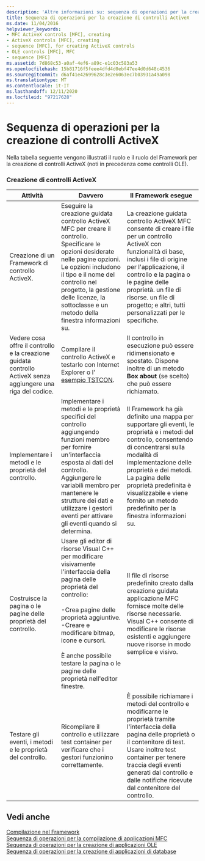 ```yaml
---
description: 'Altre informazioni su: sequenza di operazioni per la creazione di controlli ActiveX'
title: Sequenza di operazioni per la creazione di controlli ActiveX
ms.date: 11/04/2016
helpviewer_keywords:
- MFC ActiveX controls [MFC], creating
- ActiveX controls [MFC], creating
- sequence [MFC], for creating ActiveX controls
- OLE controls [MFC], MFC
- sequence [MFC]
ms.assetid: 7d868c53-a0af-4ef6-a89c-e1c03c583a53
ms.openlocfilehash: 15b81716f5feee4dfd4d0ebf47ee4d0d648c4536
ms.sourcegitcommit: d6af41e42699628c3e2e6063ec7b03931a49a098
ms.translationtype: MT
ms.contentlocale: it-IT
ms.lasthandoff: 12/11/2020
ms.locfileid: "97217628"
---
```

# <a name="sequence-of-operations-for-creating-activex-controls"></a>Sequenza di operazioni per la creazione di controlli ActiveX

Nella tabella seguente vengono illustrati il ruolo e il ruolo del Framework per la creazione di controlli ActiveX (noti in precedenza come controlli OLE).

### <a name="creating-activex-controls"></a>Creazione di controlli ActiveX

|Attività|Davvero|Il Framework esegue|
|----------|------------|------------------------|
|Creazione di un Framework di controllo ActiveX.|Eseguire la creazione guidata controllo ActiveX MFC per creare il controllo. Specificare le opzioni desiderate nelle pagine opzioni. Le opzioni includono il tipo e il nome del controllo nel progetto, la gestione delle licenze, la sottoclasse e un metodo della finestra informazioni su.|La creazione guidata controllo ActiveX MFC consente di creare i file per un controllo ActiveX con funzionalità di base, inclusi i file di origine per l'applicazione, il controllo e la pagina o le pagine delle proprietà. un file di risorse. un file di progetto; e altri, tutti personalizzati per le specifiche.|
|Vedere cosa offre il controllo e la creazione guidata controllo ActiveX senza aggiungere una riga del codice.|Compilare il controllo ActiveX e testarlo con Internet Explorer o l' [esempio TSTCON](../overview/visual-cpp-samples.md).|Il controllo in esecuzione può essere ridimensionato e spostato. Dispone inoltre di un metodo **Box about** (se scelto) che può essere richiamato.|
|Implementare i metodi e le proprietà del controllo.|Implementare i metodi e le proprietà specifici del controllo aggiungendo funzioni membro per fornire un'interfaccia esposta ai dati del controllo. Aggiungere le variabili membro per mantenere le strutture dei dati e utilizzare i gestori eventi per attivare gli eventi quando si determina.|Il Framework ha già definito una mappa per supportare gli eventi, le proprietà e i metodi del controllo, consentendo di concentrarsi sulla modalità di implementazione delle proprietà e dei metodi. La pagina delle proprietà predefinita è visualizzabile e viene fornito un metodo predefinito per la finestra informazioni su.|
|Costruisce la pagina o le pagine delle proprietà del controllo.|Usare gli editor di risorse Visual C++ per modificare visivamente l'interfaccia della pagina delle proprietà del controllo:<br /><br />-Crea pagine delle proprietà aggiuntive.<br />-Creare e modificare bitmap, icone e cursori.<br /><br /> È anche possibile testare la pagina o le pagine delle proprietà nell'editor finestre.|Il file di risorse predefinito creato dalla creazione guidata applicazione MFC fornisce molte delle risorse necessarie. Visual C++ consente di modificare le risorse esistenti e aggiungere nuove risorse in modo semplice e visivo.|
|Testare gli eventi, i metodi e le proprietà del controllo.|Ricompilare il controllo e utilizzare test container per verificare che i gestori funzionino correttamente.|È possibile richiamare i metodi del controllo e modificarne le proprietà tramite l'interfaccia della pagina delle proprietà o il contenitore di test. Usare inoltre test container per tenere traccia degli eventi generati dal controllo e dalle notifiche ricevute dal contenitore del controllo.|

## <a name="see-also"></a>Vedi anche

[Compilazione nel Framework](../mfc/building-on-the-framework.md)<br/>
[Sequenza di operazioni per la compilazione di applicazioni MFC](../mfc/sequence-of-operations-for-building-mfc-applications.md)<br/>
[Sequenza di operazioni per la creazione di applicazioni OLE](../mfc/sequence-of-operations-for-creating-ole-applications.md)<br/>
[Sequenza di operazioni per la creazione di applicazioni di database](../mfc/sequence-of-operations-for-creating-database-applications.md)
